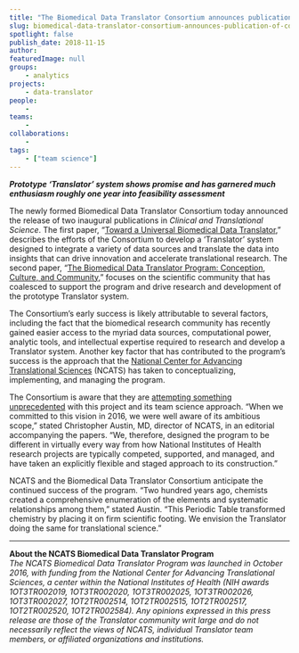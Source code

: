 ```yaml
---
title: "The Biomedical Data Translator Consortium announces publication of companion pieces"
slug: biomedical-data-translator-consortium-announces-publication-of-companion-pieces
spotlight: false
publish_date: 2018-11-15
author: 
featuredImage: null
groups:
    - analytics
projects:
    - data-translator
people:
    - 
teams: 
    - 
collaborations:
    - 
tags:
    - ["team science"]
---
```

<!-- wp:paragraph -->
<p><strong><em>Prototype ‘Translator’ system shows promise and has garnered much enthusiasm roughly one year into feasibility assessment</em></strong></p>
<!-- /wp:paragraph -->

<!-- wp:paragraph -->
<p>The newly formed Biomedical Data Translator Consortium today announced the release of two inaugural publications in <em>Clinical and Translational Science</em>. The first paper, “<a href="https://ascpt.onlinelibrary.wiley.com/doi/10.1111/cts.12591" target="_blank" rel="noreferrer noopener" aria-label="The newly formed Biomedical Data Translator Consortium today announced the release of two inaugural publications in Clinical and Translational Science. The first paper, “Toward a Universal Biomedical Data Translator,” describes the efforts of the Consortium to develop a ‘Translator’ system designed to integrate a variety of data sources and translate the data into insights that can drive innovation and accelerate translational research. The second paper, “The Biomedical Data Translator Program: Conception, Culture, and Community,” focuses on the scientific community that has coalesced to support the program and drive research and development of the prototype Translator system.
 (opens in a new tab)">Toward a Universal Biomedical Data Translator</a>,” describes the efforts of the Consortium to develop a ‘Translator’ system designed to integrate a variety of data sources and translate the data into insights that can drive innovation and accelerate translational research. The second paper, “<a rel="noreferrer noopener" aria-label="The newly formed Biomedical Data Translator Consortium today announced the release of two inaugural publications in Clinical and Translational Science. The first paper, “Toward a Universal Biomedical Data Translator,” describes the efforts of the Consortium to develop a ‘Translator’ system designed to integrate a variety of data sources and translate the data into insights that can drive innovation and accelerate translational research. The second paper, “The Biomedical Data Translator Program: Conception, Culture, and Community,” focuses on the scientific community that has coalesced to support the program and drive research and development of the prototype Translator system.
 (opens in a new tab)" href="https://ascpt.onlinelibrary.wiley.com/doi/10.1111/cts.12592" target="_blank">The Biomedical Data Translator Program: Conception, Culture, and Community</a>,” focuses on the scientific community that has coalesced to support the program and drive research and development of the prototype Translator system.<br></p>
<!-- /wp:paragraph -->

<!-- wp:more -->
<!--more-->
<!-- /wp:more -->

<!-- wp:paragraph -->
<p>The Consortium’s early success is likely attributable to several factors, including the fact that the biomedical research community has recently gained easier access to the myriad data sources, computational power, analytic tools, and intellectual expertise required to research and develop a Translator system. Another key factor that has contributed to the program’s success is the approach that the <a href="https://ncats.nih.gov/" target="_blank" rel="noreferrer noopener" aria-label="The Consortium’s early success is likely attributable to several factors, including the fact that the biomedical research community has recently gained easier access to the myriad data sources, computational power, analytic tools, and intellectual expertise required to research and develop a Translator system. Another key factor that has contributed to the program’s success is the approach that the National Center for Advancing Translational Sciences (NCATS) has taken to conceptualizing, implementing, and managing the program.
 (opens in a new tab)">National Center for Advancing Translational Sciences</a> (NCATS) has taken to conceptualizing, implementing, and managing the program.<br></p>
<!-- /wp:paragraph -->

<!-- wp:paragraph -->
<p>The Consortium is aware that they are <a rel="noreferrer noopener" aria-label="The Consortium is aware that they are attempting something unprecedented with this project and its team science approach. “When we committed to this vision in 2016, we were well aware of its ambitious scope,” stated Christopher Austin, PhD, director of NCATS, in an editorial accompanying the papers. “We, therefore, designed the program to be different in virtually every way from how National Institutes of Health research projects are typically competed, supported, and managed, and have taken an explicitly flexible and staged approach to its construction.”
 (opens in a new tab)" href="https://ascpt.onlinelibrary.wiley.com/doi/10.1111/cts.12595" target="_blank">attempting something unprecedented</a> with this project and its team science approach. “When we committed to this vision in 2016, we were well aware of its ambitious scope,” stated Christopher Austin, MD, director of NCATS, in an editorial accompanying the papers. “We, therefore, designed the program to be different in virtually every way from how National Institutes of Health research projects are typically competed, supported, and managed, and have taken an explicitly flexible and staged approach to its construction.”<br></p>
<!-- /wp:paragraph -->

<!-- wp:paragraph -->
<p>NCATS and the Biomedical Data Translator Consortium anticipate the continued success of the program. “Two hundred years ago, chemists created a comprehensive enumeration of the elements and systematic relationships among them,” stated Austin. “This Periodic Table transformed chemistry by placing it on firm scientific footing. We envision the Translator doing the same for translational science.”<br></p>
<!-- /wp:paragraph -->

<!-- wp:separator -->
<hr class="wp-block-separator"/>
<!-- /wp:separator -->

<!-- wp:paragraph -->
<p><strong>About the NCATS Biomedical Data Translator Program</strong><br><em>The NCATS Biomedical Data Translator Program was launched in October 2016, with funding from the National Center for Advancing Translational Sciences, a center within the National Institutes of Health (NIH awards 1OT3TR002019, 1OT3TR002020, 1OT3TR002025, 1OT3TR002026, 1OT3TR002027, 1OT2TR002514, 1OT2TR002515, 1OT2TR002517, 1OT2TR002520, 1OT2TR002584). Any opinions expressed in this press release are those of the Translator community writ large and do not necessarily reflect the views of NCATS, individual Translator team members, or affiliated organizations and institutions.</em><br></p>
<!-- /wp:paragraph -->
